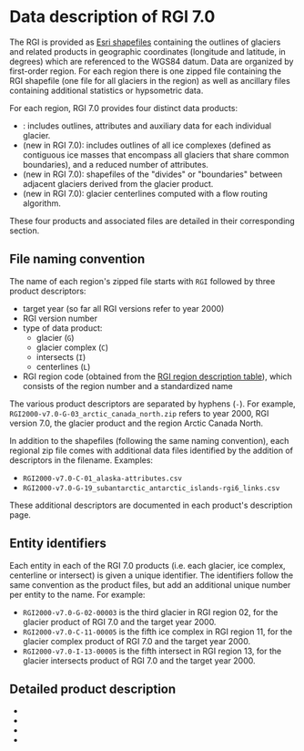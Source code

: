 # Data description of RGI 7.0

The RGI is provided as [Esri shapefiles](https://en.wikipedia.org/wiki/Shapefile) containing the outlines of glaciers and related products in geographic coordinates (longitude and latitude, in degrees) which are referenced to the WGS84 datum. Data are organized by first-order region. For each region there is one zipped file containing the RGI shapefile (one file for all glaciers in the region) as well as ancillary files containing additional statistics or hypsometric data.

For each region, RGI 7.0 provides four distinct data products:
- [](products/glacier_product): includes outlines, attributes and auxiliary data for each individual glacier.
- [](products/glacier_complex_product) (new in RGI 7.0): includes outlines of all ice complexes (defined as contiguous ice masses that encompass all glaciers that share common boundaries), and a reduced number of attributes.
- [](products/intersects_product) (new in RGI 7.0): shapefiles of the "divides" or "boundaries" between adjacent glaciers derived from the glacier product. 
- [](products/centerlines_product) (new in RGI 7.0): glacier centerlines computed with a flow routing algorithm.

These four products and associated files are detailed in their corresponding section.

## File naming convention

The name of each region's zipped file starts with `RGI` followed by three product descriptors:
- target year (so far all RGI versions refer to year 2000)
- RGI version number
- type of data product: 
  - glacier (`G`) 
  - glacier complex (`C`)
  - intersects (`I`)
  - centerlines (`L`)
- RGI region code (obtained from the [RGI region description table](o1-regions-table)), which consists of the region number and a standardized name
  
The various product descriptors are separated by hyphens (`-`). For example, `RGI2000-v7.0-G-03_arctic_canada_north.zip` refers to year 2000, RGI version 7.0, the glacier product and the region Arctic Canada North.

In addition to the shapefiles (following the same naming convention), each regional zip file comes with additional data files identified by the addition of descriptors in the filename. Examples: 
- `RGI2000-v7.0-C-01_alaska-attributes.csv`
- `RGI2000-v7.0-G-19_subantarctic_antarctic_islands-rgi6_links.csv`

These additional descriptors are documented in each product's description page.

## Entity identifiers

Each entity in each of the RGI 7.0 products (i.e. each glacier, ice complex, centerline or intersect) is given a unique identifier. The identifiers follow the same convention as the product files, but add an additional unique number per entity to the name. For example:
- `RGI2000-v7.0-G-02-00003` is the third glacier in RGI region 02, for the glacier product of RGI 7.0 and the target year 2000.
- `RGI2000-v7.0-C-11-00005` is the fifth ice complex in RGI region 11, for the glacier complex product of RGI 7.0 and the target year 2000.
- `RGI2000-v7.0-I-13-00005` is the fifth intersect in RGI region 13, for the glacier intersects product of RGI 7.0 and the target year 2000.


## Detailed product description

- [](products/glacier_product)
- [](products/glacier_complex_product)
- [](products/intersects_product)
- [](products/centerlines_product)
